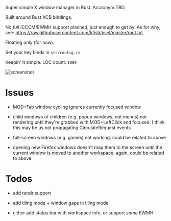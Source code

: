 Super simple X window manager in Rust. Accronym TBD.

Built around Rust XCB bindings.

No *full* ICCCM/EWMH support planned, just enough to get by. As
for why, see: https://raw.githubusercontent.com/kfish/xsel/master/rant.txt

Floating only (for now).

Set your key binds in `src/config.rs`.

Keepin' it simple. LOC count: `1009`

![screenshot](https://github.com/grufwub/afwm/raw/master/screenshot.png)

# Issues

- MOD+Tab window cycling ignores currently focused window

- child windows of children (e.g. popup windows, not menus) not rendering
  until they're grabbed with MOD+LeftClick and focused. I think this may be
  us not propagating CirculateRequest events

- full-screen windows (e.g. games) not working. could be related to above

- opening new Firefox windows doesn't map them to the screen until the current
  window is moved to another workspace. again, could be related to above

# Todos

- add randr support

- add tiling mode + window gaps in tiling mode

- either add status bar with workspace info, or support _some_ EWMH
